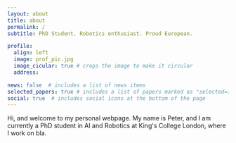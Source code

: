 ```yaml
---
layout: about
title: about
permalink: /
subtitle: PhD Student. Robotics enthusiast. Proud European.

profile:
  align: left
  image: prof_pic.jpg
  image_cicular: true # crops the image to make it circular
  address:

news: false  # includes a list of news items
selected_papers: true # includes a list of papers marked as "selected={true}"
social: true  # includes social icons at the bottom of the page
---
```


Hi, and welcome to my personal webpage. My name is Peter, and I am currently a PhD student in AI and Robotics at King's College London, where I work on bla.
